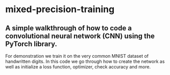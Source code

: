 # mixed-precision-training
## A simple walkthrough of how to code a convolutional neural network (CNN) using the PyTorch library. 
For demonstration we train it on the very
common MNIST dataset of handwritten digits. In this code we go through
how to create the network as well as initialize a loss function, optimizer,
check accuracy and more.